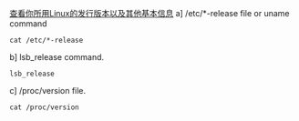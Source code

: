 [查看你所用Linux的发行版本以及其他基本信息](http://www.cyberciti.biz/faq/find-linux-distribution-name-version-number/)
a] /etc/*-release file or uname command

    cat /etc/*-release

b] lsb_release command.

    lsb_release

c] /proc/version file.

    cat /proc/version

